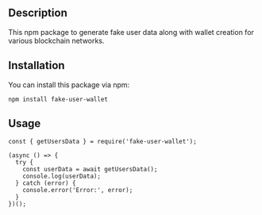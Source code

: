 ## Description

This npm package to generate fake user data along with wallet creation for various blockchain networks.

## Installation

You can install this package via npm:

```
npm install fake-user-wallet
```

## Usage

```
const { getUsersData } = require('fake-user-wallet');

(async () => {
  try {
    const userData = await getUsersData();
    console.log(userData);
  } catch (error) {
    console.error('Error:', error);
  }
})();
```
